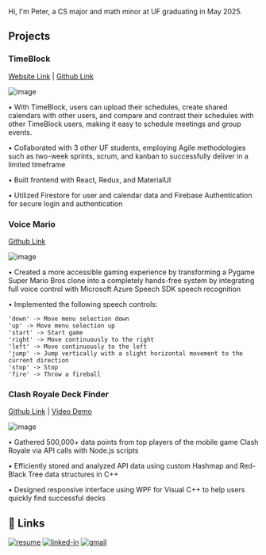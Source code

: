 <!--
**ptsalmon/ptsalmon** is a ✨ _special_ ✨ repository because its `README.md` (this file) appears on your GitHub profile.

Here are some ideas to get you started:

- 🔭 I’m currently working on ...
- 🌱 I’m currently learning ...
- 👯 I’m looking to collaborate on ...
- 🤔 I’m looking for help with ...
- 💬 Ask me about ...
- 📫 How to reach me: ...
- 😄 Pronouns: ...
- ⚡ Fun fact: ...
-->

Hi, I'm Peter, a CS major and math minor at UF graduating in May 2025.



## Projects

### TimeBlock

[Website Link](https://www.time-block.io/) | [Github Link](https://github.com/AidanPine/TimeBlock)

![image](https://github.com/ptsalmon/ptsalmon/assets/91584330/41c70bd6-0e59-463c-9aa6-5a38a621d7a2)

• With TimeBlock, users can upload their schedules, create shared calendars with other users, and compare and contrast their schedules with other TimeBlock users, making it easy to schedule meetings and group events.

• Collaborated with 3 other UF students, employing Agile methodologies such as two-week sprints, scrum, and kanban to successfully deliver in a limited timeframe

• Built frontend with React, Redux, and MaterialUI

• Utilized Firestore for user and calendar data and Firebase Authentication for secure login and authentication


### Voice Mario

[Github Link](https://github.com/dev-lukian/NUI-Mario)

![image](https://github.com/ptsalmon/ptsalmon/assets/91584330/e24cd991-d897-4ba5-ac70-1064e27a28a8)

• Created a more accessible gaming experience by transforming a Pygame Super Mario Bros clone into a completely
hands-free system by integrating full voice control with Microsoft Azure Speech SDK speech recognition

• Implemented the following speech controls:

    'down' -> Move menu selection down
    'up' -> Move menu selection up
    'start' -> Start game
    'right' -> Move continuously to the right
    'left' -> Move continuously to the left
    'jump' -> Jump vertically with a slight horizontal movement to the current direction
    'stop' -> Stop
    'fire' -> Throw a fireball


### Clash Royale Deck Finder

[Github Link](https://github.com/ptsalmon/Clash-Royale-Deck-Finder) | [Video Demo](https://www.youtube.com/watch?v=9v--_feFCC8)

![image](https://github.com/ptsalmon/ptsalmon/assets/91584330/897322a9-e6f9-462f-a751-4009408d5e09)

• Gathered 500,000+ data points from top players of the mobile game Clash Royale via API calls with Node.js scripts

• Efficiently stored and analyzed API data using custom Hashmap and Red-Black Tree data structures in C++

• Designed responsive interface using WPF for Visual C++ to help users quickly find successful decks






## 🔗 Links
[![resume](https://img.shields.io/badge/Resume-4285F4?style=for-the-badge&logo=read-the-docs&logoColor=white)](https://github.com/ptsalmon/resume/blob/main/Peter_Salmon_Resume.pdf)
[![linked-in](https://img.shields.io/badge/Linked_In-0077B5?style=for-the-badge&logo=LinkedIn&logoColor=white)](https://www.linkedin.com/in/peter-salmon/)
[![gmail](https://img.shields.io/badge/Gmail-D14836?style=for-the-badge&logo=Gmail&logoColor=white)](mailto:ptsalmon03@gmail.com)
